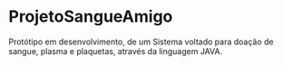 # ProjetoSangueAmigo
 Protótipo em desenvolvimento, de um Sistema voltado para doação de sangue, plasma e plaquetas, através da linguagem JAVA.
